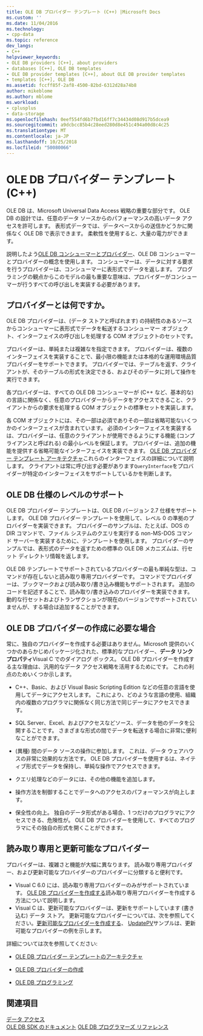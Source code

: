 ```yaml
---
title: OLE DB プロバイダー テンプレート (C++) |Microsoft Docs
ms.custom: ''
ms.date: 11/04/2016
ms.technology:
- cpp-data
ms.topic: reference
dev_langs:
- C++
helpviewer_keywords:
- OLE DB providers [C++], about providers
- databases [C++], OLE DB templates
- OLE DB provider templates [C++], about OLE DB provider templates
- templates [C++], OLE DB
ms.assetid: fccff85f-2af8-4500-82bd-6312d28a74b8
author: mikeblome
ms.author: mblome
ms.workload:
- cplusplus
- data-storage
ms.openlocfilehash: 0eef554fd6b7fbd16ff7c34434d08d917b5dcea9
ms.sourcegitcommit: a9dcbcc85b4c28eed280d8e451c494a00d8c4c25
ms.translationtype: MT
ms.contentlocale: ja-JP
ms.lasthandoff: 10/25/2018
ms.locfileid: "50080066"
---
```

# <a name="ole-db-provider-templates-c"></a>OLE DB プロバイダー テンプレート (C++)

OLE DB は、Microsoft Universal Data Access 戦略の重要な部分です。 OLE DB の設計では、任意のデータ ソースからのパフォーマンスの高いデータ アクセスを許可します。 表形式データでは、データベースからの送信かどうかに関係なく OLE DB で表示できます。 柔軟性を使用すると、大量の電力ができます。

説明したよう[OLE DB コンシューマーとプロバイダー](../../data/oledb/ole-db-consumers-and-providers.md)、OLE DB コンシューマーとプロバイダーの概念を使用します。 コンシューマーは、データに対する要求を行うプロバイダーは、コンシューマーに表形式でデータを返します。 プログラミングの観点からこのモデルの最も重要な意味は、プロバイダーがコンシューマーが行うすべての呼び出しを実装する必要があります。

## <a name="what-is-a-provider"></a>プロバイダーとは何ですか。

OLE DB プロバイダーは、(データ ストアと呼ばれます) の持続性のあるソースからコンシューマーに表形式でデータを転送するコンシューマー オブジェクト、インターフェイスの呼び出しを処理する COM オブジェクトのセットです。

プロバイダーは、単純または複雑なを指定できます。 プロバイダーは、複数のインターフェイスを実装することで、最小限の機能または本格的な運用環境品質プロバイダーをサポートできます。 プロバイダーでは、テーブルを返す、クライアントが、そのテーブルの形式を決定できる、およびそのデータに対して操作を実行できます。

各プロバイダーは、すべての OLE DB コンシューマーが (C++ など、基本的な) の言語に関係なく、任意のプロバイダーからデータをアクセスできること、クライアントからの要求を処理する COM オブジェクトの標準セットを実装します。

各 COM オブジェクトには、その一部は必須でありその一部は省略可能ないくつかのインターフェイスが含まれています。 必須のインターフェイスを実装するは、プロバイダーは、任意のクライアントが使用できるようにする機能 (コンプライアンスと呼ばれる) の最小レベルを保証します。 プロバイダーは、追加の機能を提供する省略可能なインターフェイスを実装できます。 [OLE DB プロバイダー テンプレート アーキテクチャ](../../data/oledb/ole-db-provider-template-architecture.md)これらのインターフェイスの詳細について説明します。 クライアントは常に呼び出す必要があります`QueryInterface`をプロバイダーが特定のインターフェイスをサポートしているかを判断します。

## <a name="ole-db-specification-level-support"></a>OLE DB 仕様のレベルのサポート

OLE DB プロバイダー テンプレートは、OLE DB バージョン 2.7 仕様をサポートします。 OLE DB プロバイダー テンプレートを使用して、レベル 0 の準拠のプロバイダーを実装できます。 プロバイダーのサンプルは、たとえば、DOS の DIR コマンドで、ファイル システムのクエリを実行する non-MS-DOS コマンド サーバーを実装するために、テンプレートを使用します。 プロバイダーのサンプルでは、表形式のデータを返すための標準の OLE DB メカニズムは、行セット ディレクトリ情報を返します。

OLE DB テンプレートでサポートされているプロバイダーの最も単純な型は、コマンドが存在しないと読み取り専用プロバイダーです。 コマンドでプロバイダーは、ブックマークおよび読み取り/書き込み機能もサポートされます。 追加のコードを記述することで、読み取り/書き込みのプロバイダーを実装できます。 動的な行セットおよびトランザクションが現在のバージョンでサポートされていませんが、する場合は追加することができます。

## <a name="when-do-you-need-to-create-an-ole-db-provider"></a>OLE DB プロバイダーの作成に必要な場合

常に、独自のプロバイダーを作成する必要はありません。Microsoft 提供のいくつかのあらかじめパッケージ化された、標準的なプロバイダー、**データ リンク プロパティ**Visual C でのダイアログ ボックス。 OLE DB プロバイダーを作成する主な理由は、汎用的なデータ アクセス戦略を活用するためにです。 これの利点のためいくつか示します。

- C++、Basic、および Visual Basic Scripting Edition などの任意の言語を使用してデータにアクセスします。 これにより、どのような言語の使用、組織内の複数のプログラマに関係なく同じ方法で同じデータにアクセスできます。

- SQL Server、Excel、およびアクセスなどソース、データを他のデータを公開することです。 さまざまな形式の間でデータを転送する場合に非常に便利なことができます。

- (異種) 間のデータ ソースの操作に参加します。 これは、データ ウェアハウスの非常に効果的な方法です。 OLE DB プロバイダーを使用するは、ネイティブ形式でデータを保持し、単純な操作でアクセスできます。

- クエリ処理などのデータには、その他の機能を追加します。

- 操作方法を制御することでデータへのアクセスのパフォーマンスが向上します。

- 保全性の向上。 独自のデータ形式がある場合、1 つだけのプログラマにアクセスできる、危険性が。 OLE DB プロバイダーを使用して、すべてのプログラマにその独自の形式を開くことができます。

## <a name="read-only-and-updatable-providers"></a>読み取り専用と更新可能なプロバイダー

プロバイダーは、複雑さと機能が大幅に異なります。 読み取り専用プロバイダー、および更新可能なプロバイダーのプロバイダーに分類すると便利です。

- Visual C 6.0 には、読み取り専用プロバイダーのみがサポートされています。 [OLE DB プロバイダーを作成する](../../data/oledb/creating-an-ole-db-provider.md)読み取り専用プロバイダーを作成する方法について説明します。
- Visual C は、更新可能なプロバイダーは、更新をサポートしています (書き込む) データ ストア。 更新可能なプロバイダーについては、次を参照してください。[更新可能なプロバイダーを作成する](../../data/oledb/creating-an-updatable-provider.md)、 [UpdatePV](https://github.com/Microsoft/VCSamples/tree/master/VC2010Samples/ATL/OLEDB/Provider/UPDATEPV)サンプルは、更新可能なプロバイダーの例を示します。

詳細については次を参照してください:

- [OLE DB プロバイダー テンプレートのアーキテクチャ](../../data/oledb/ole-db-provider-template-architecture.md)

- [OLE DB プロバイダーの作成](../../data/oledb/creating-an-ole-db-provider.md)

- [OLE DB プログラミング](../../data/oledb/ole-db-programming.md)

## <a name="see-also"></a>関連項目

[データ アクセス](../data-access-in-cpp.md)<br/>
[OLE DB SDK のドキュメント](/previous-versions/windows/desktop/ms722784)
[OLE DB プログラマーズ リファレンス](/previous-versions/windows/desktop/ms713643)